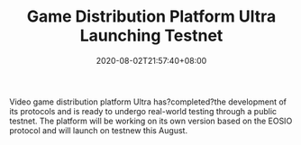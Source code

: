 ﻿---
title: "Game Distribution Platform Ultra Launching Testnet"
date: 2020-08-02T21:57:40+08:00
lastmod: 2020-08-02T16:45:40+08:00
draft: false
authors: ["Glynnis"]
description: "Video game distribution platform Ultra has?completed?the development of its protocols and is ready to undergo real-world testing through a public testnet. The platform will be working on its own version based on the EOSIO protocol and will launch on testnew this August."
featuredImage: "game-distribution-platform-ultra-launching-testnet.png"
tags: ["Strategy Games","Play to Earn"]
categories: ["news"]
news: ["Strategy Games"]
weight: 
lightgallery: true
pinned: false
recommend: false
recommend1: false
---

Video game distribution platform Ultra has?completed?the development of its protocols and is ready to undergo real-world testing through a public testnet. The platform will be working on its own version based on the EOSIO protocol and will launch on testnew this August.

<!--more-->

